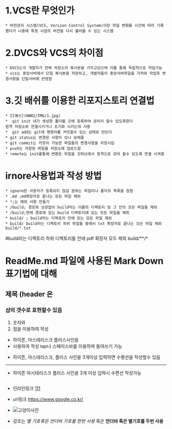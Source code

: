 # 1.VCS란 무엇인가 #
    * 버전관리 시스템(VCS, Version Control System)이란 파일 변화를 시간에 따라 기록했다가 나중에 특정 시점의 버전을 다시 불러올 수 있는 시스템

#  2.DVCS와 VCS의 차이점 #
    * DVCS는각 개발자가 전체 저장소의 복사본을 가지고있으며 이를 통해 독립적으로 작업가능
    * vcs는 중앙서버에서 단일 복사본을 저장하고, 개발자들이 중앙서버파일을 가져와 작업후 변경사항을 단일서버에 반영함

# 3.깃 배쉬를 이용한 리포지스토리 연결법 #
    * I[예시](HW02/IMG/1.jpg)
    *  git init 내가 생성한 폴더를 깃에 등록하여 관리리 할수 있도록한다
    원격 저장소와 연결시키거나 초기화 시키는데 사용
    *  git add는 git에 명령어를 커밋할수 있는 상태로 만든다
    * git status는 변경된 사항이 있나 보여줌
    * git commit는 커밋이 가능한 파일들의 변경사항을 저장시킴
    * push는 저장된 파일을 저장소에 업로드함
    * remote는 init를통해 변환돈 파일을 깃허브에서 원격으로 관리 할수 있도록 연결 시켜줌

# irnore사용법과 작성 방법 #
    * ignore란 사용자가 등록되지 않길 원하는 파일이나 폴더의 목록을 정함
    * .md ;md확장자로 끝나는 모든 파일 제외
    * !;는 예외 사항 만들기
    * /build; 경로와 상관없이 build라는 이름의 디렉토리 및 그 안의 모든 파일들 제외
    * /build;현재 경로에 있는 build 디렉토리에 있는 모든 파일을 제외
    * build/ ; build라는 디렉토리 안에 있는 모든 파일 제외
    * build/ build라는 디렉토리 하위 파일들 중에서 txt 확장자로 끝나는 모든 파일 제외 build/*.txt
#build라는 디렉토리 하위 디렉토리들 안에 pdf 확장자 모두 제외
build/**/*

#  ReadMe.md 파일에 사용된 Mark Down 표기법에 대해
## 제목 (header 은 
### 샵의 갯수로 표현할수 있음 

1. 숫자와
2. 점을 이용하여 작성

-  하이픈, 아스테리스크 플러스사인을
-  사용하여 작성 tap나 스페이스바를 이용하여 들여쓰기 가능

* 하이픈, 아스테리스크, 플러스 사인을 3개이상 입력하면 수평션을 작성할수 있음
--------------
* 하이픈 아시테리스크 플러스 사인을 3개 이상 입력시 수편선 작성가능
``` 위 아래로 백틱을 세게 사용하여 작성
```

* 인라인링크 [111](https://www.google.co.kr/)
* url링크 <https://www.google.co.kr/>

* ![고양이사진](https://www.google.com/url?sa=i&url=https%3A%2F%2Fkr.freepik.com%2Fphotos%2F%25EA%25B0%2595%25EC%2595%2584%25EC%25A7%2580&psig=AOvVaw1LHKZaz9ICIOHCLmQHUhHx&ust=1710928077715000&source=images&cd=vfe&opi=89978449&ved=0CBEQjRxqFwoTCICcr_SFgIUDFQAAAAAdAAAAABAD)

* 강조는 *별 기호혹은 언더바 기호를 한번 사용* 혹은 __언더바 혹은 별기호를 두번 사용__  

    



